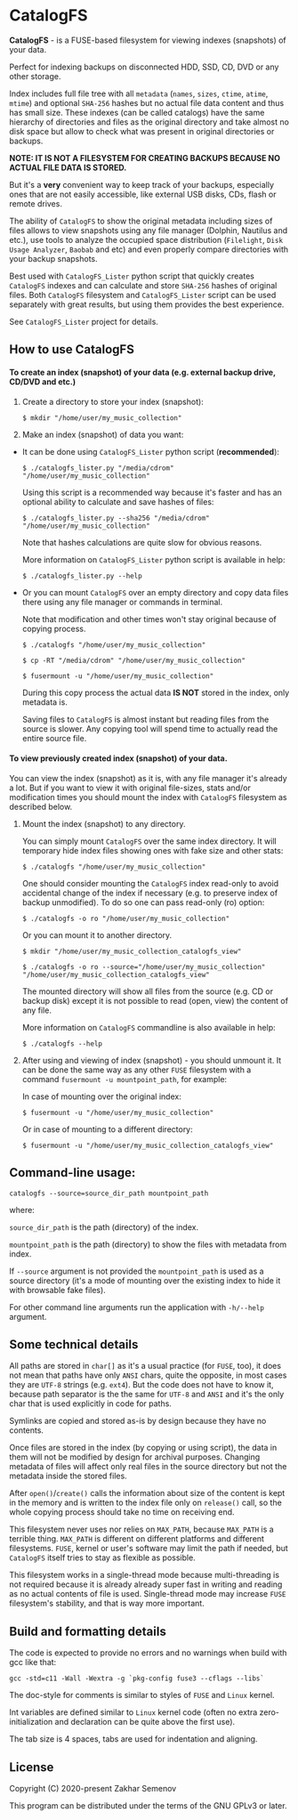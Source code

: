 # CatalogFS

**CatalogFS** - is a FUSE-based filesystem for viewing indexes (snapshots) of your data.

Perfect for indexing backups on disconnected HDD, SSD, CD, DVD or any other storage.

Index includes full file tree with all `metadata` (`names`, `sizes`, `ctime`, `atime`, `mtime`) and optional `SHA-256` hashes but no actual file data content and thus has small size. These indexes (can be called catalogs) have the same hierarchy of directories and files as the original directory and take almost no disk space but allow to check what was present in original directories or backups.

**NOTE: IT IS NOT A FILESYSTEM FOR CREATING BACKUPS BECAUSE NO ACTUAL FILE DATA IS STORED.**

But it's a **very** convenient way to keep track of your backups, especially ones that are not easily accessible, like external USB disks, CDs, flash or remote drives.


The ability of `CatalogFS` to show the original metadata including sizes of files allows to view snapshots using any file manager (Dolphin, Nautilus and etc.), use tools to analyze the occupied space distribution (`Filelight`, `Disk Usage Analyzer`, `Baobab` and etc) and even properly compare directories with your backup snapshots.

Best used with `CatalogFS_Lister` python script that quickly creates `CatalogFS` indexes and can calculate and store `SHA-256` hashes of original files. Both `CatalogFS` filesystem and `CatalogFS_Lister` script can be used separately with great results, but using them provides the best experience.

See `CatalogFS_Lister` project for details.


## How to use CatalogFS

#### To create an index (snapshot) of your data (e.g. external backup drive, CD/DVD and etc.)

1. Create a directory to store your index (snapshot):

   ```
   $ mkdir "/home/user/my_music_collection"
   ```

2. Make an index (snapshot) of data you want:

 - It can be done using `CatalogFS_Lister` python script (**recommended**):
 
   ```
   $ ./catalogfs_lister.py "/media/cdrom" "/home/user/my_music_collection"
   ```

   Using this script is a recommended way because it's faster and has an optional ability to calculate and save hashes of files:
   
   ```
   $ ./catalogfs_lister.py --sha256 "/media/cdrom" "/home/user/my_music_collection"
   ```
   
   Note that hashes calculations are quite slow for obvious reasons.

   More information on `CatalogFS_Lister` python script is available in help:
   
   ```
   $ ./catalogfs_lister.py --help
   ```

 - Or you can mount `CatalogFS` over an empty directory and copy data files there using any file manager or commands in terminal.
   
   Note that modification and other times won't stay original because of copying process.

   ```
   $ ./catalogfs "/home/user/my_music_collection"
   
   $ cp -RT "/media/cdrom" "/home/user/my_music_collection"
   
   $ fusermount -u "/home/user/my_music_collection"
   ```

   During this copy process the actual data **IS NOT** stored in the index, only metadata is.

   Saving files to `CatalogFS` is almost instant but reading files from the source is slower. Any copying tool will spend time to actually read the entire source file.

#### To view previously created index (snapshot) of your data.

You can view the index (snapshot) as it is, with any file manager it's already a lot. But if you want to view it with original file-sizes, stats and/or modification times you should mount the index with `CatalogFS` filesystem as described below.

1. Mount the index (snapshot) to any directory.

   You can simply mount `CatalogFS` over the same index directory. It will temporary hide index files showing ones with fake size and other stats:
   
   ```
   $ ./catalogfs "/home/user/my_music_collection"
   ```

   One should consider mounting the `CatalogFS` index read-only to avoid accidental change of the index if necessary (e.g. to preserve index of backup unmodified). To do so one can pass read-only (ro) option:
   
   ```
   $ ./catalogfs -o ro "/home/user/my_music_collection"
   ```

   Or you can mount it to another directory.
   ```
   $ mkdir "/home/user/my_music_collection_catalogfs_view"
   
   $ ./catalogfs -o ro --source="/home/user/my_music_collection" "/home/user/my_music_collection_catalogfs_view"
   ```

   The mounted directory will show all files from the source (e.g. CD or backup disk) except it is not possible to read (open, view) the content of any file.

   More information on `CatalogFS` commandline is also available in help:
   
   ```
   $ ./catalogfs --help
   ```

2. After using and viewing of index (snapshot) - you should unmount it. It can be done the same way as any other `FUSE` filesystem with a command `fusermount -u mountpoint_path`, for example:

   In case of mounting over the original index:
   
   ```
   $ fusermount -u "/home/user/my_music_collection"
   ```

   Or in case of mounting to a different directory:
   
   ```
   $ fusermount -u "/home/user/my_music_collection_catalogfs_view"
   ```


## Command-line usage:
```
catalogfs --source=source_dir_path mountpoint_path
```

where:

`source_dir_path` is the path (directory) of the index.

`mountpoint_path` is the path (directory) to show the files with metadata from index.

If `--source` argument is not provided the `mountpoint_path` is used as a source directory (it's a mode of mounting over the existing index to hide it with browsable fake files).

For other command line arguments run the application with `-h/--help` argument.


## Some technical details

All paths are stored in `char[]` as it's a usual practice (for `FUSE`, too), it does not mean that paths have only `ANSI` chars, quite the opposite,
in most cases they are `UTF-8` strings (e.g. `ext4`). But the code does not have to know it, because path separator is the the same for `UTF-8` and `ANSI` and it's the only char that is used explicitly in code for paths.

Symlinks are copied and stored as-is by design because they have no contents.

Once files are stored in the index (by copying or using script), the data in them will not be modified by design for archival purposes. Changing metadata of files will affect only real files in the source directory but not the metadata inside the stored files.

After `open()`/`create()` calls the information about size of the content is kept in the memory and is written to the index file only on `release()` call, so the whole copying process should take no time on receiving end.


This filesystem never uses nor relies on `MAX_PATH`, because `MAX_PATH` is a terrible thing. `MAX_PATH` is different on different platforms and different filesystems. `FUSE`, kernel or user's software may limit the path if needed, but `CatalogFS` itself tries to stay as flexible as possible.

This filesystem works in a single-thread mode because multi-threading is not required because it is already already super fast in writing and reading as no actual contents of file is used. Single-thread mode may increase `FUSE` filesystem's stability, and that is way more important.



## Build and formatting details

The code is expected to provide no errors and no warnings when build with gcc like that:
```
gcc -std=c11 -Wall -Wextra -g `pkg-config fuse3 --cflags --libs`
```

The doc-style for comments is similar to styles of `FUSE` and `Linux` kernel.

Int variables are defined similar to `Linux` kernel code (often no extra zero-initialization and declaration can be quite above the first use).

The tab size is 4 spaces, tabs are used for indentation and aligning.


## License
Copyright (C) 2020-present Zakhar Semenov

This program can be distributed under the terms of the GNU GPLv3 or later.

